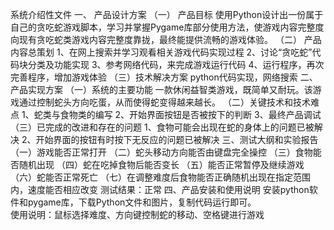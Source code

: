 系统介绍性文件
 一、 产品设计方案
  （一）	产品目标
   使用Python设计出一份属于自己的贪吃蛇游戏脚本，学习并掌握Pygame库部分使用方法，使游戏内容完整度向现有贪吃蛇类游戏内容完整度靠拢，最终能提供流畅的游戏体验。
  （二）	产品内容总策划
   1、在网上搜索并学习观看相关游戏代码实现过程
   2、讨论“贪吃蛇”代码块分类及功能实现
   3、参考网络代码，来完成游戏运行代码
   4、运行程序，再次完善程序，增加游戏体验
  （三）技术解决方案
   python代码实现，网络搜索
 二、产品实现方案
  （一）系统的主要功能
   一款休闲益智类游戏，既简单又耐玩。该游戏通过控制蛇头方向吃蛋，从而使得蛇变得越来越长。
  （二）关键技术和技术难点
   1、蛇类与食物类的编写
   2、开始界面按钮是否被按下的判断
   3、最终产品调试
  （三）已完成的改进和存在的问题
   1、食物可能会出现在蛇的身体上的问题已被解决
   2、开始界面的按钮有时按下无反应的问题已被解决
 三、测试大纲和实验报告
  （一）游戏能否正常打开
  （二）蛇头移动方向能否由键盘完全操控
  （三）食物能否随机出现
  （四）蛇在吃掉食物后能否变长
  （五）能否正常暂停及继续游戏
  （六）蛇能否正常死亡
  （七）在调整难度后食物能否正确随机出现在指定范围内，速度能否相应改变
   测试结果：正常
 四、产品安装和使用说明
  安装python软件和pygame库，下载Python文件和图片，复制代码运行即可。  
  使用说明：鼠标选择难度、方向键控制蛇的移动、空格键进行游戏
